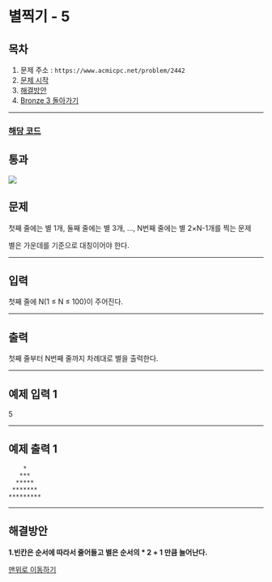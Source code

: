 # 별찍기 - 5

## 목차

1. 문제 주소 : `https://www.acmicpc.net/problem/2442`
2. [문제 시작](#문제)
3. [해결방안](#해결방안)
4. [Bronze 3 돌아가기](../README.md)
___

### [해당 코드](./별찍기5.java)

## 통과

<img src="https://github.com/user-attachments/assets/123142bf-af9d-4224-bec4-7ac37bd28547">

## 문제

첫째 줄에는 별 1개, 둘째 줄에는 별 3개, ..., N번째 줄에는 별 2×N-1개를 찍는 문제

별은 가운데를 기준으로 대칭이어야 한다.

___

## 입력

첫째 줄에 N(1 ≤ N ≤ 100)이 주어진다.

___
## 출력

첫째 줄부터 N번째 줄까지 차례대로 별을 출력한다.

___

## 예제 입력 1

5

---

## 예제 출력 1

```
    *
   ***
  *****
 *******
********* 
```

---

## 해결방안
**1.빈칸은 순서에 따라서 줄어들고 별은 순서의 * 2 + 1 만큼 늘어난다.** <br>

[맨위로 이동하기](#별찍기---5)